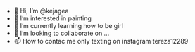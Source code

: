 - 👋 Hi, I’m @kejagea
- 👀 I’m interested in painting 
- 🌱 I’m currently learning how to be girl
- 💞️ I’m looking to collaborate on ...
- 📫 How to contac me only texting on instagram tereza12289

<!---
kejagea/kejagea is a ✨ special ✨ repository because its `README.md` (this file) appears on your GitHub profile.
You can click the Preview link to take a look at your changes.
--->
